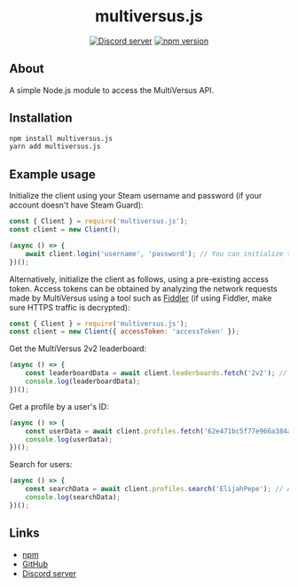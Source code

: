 <div align="center">
  <h1>
    multiversus.js
  </h1>
	<p>
		<a href="https://discord.gg/Sxqn7hqKZY"><img src="https://img.shields.io/discord/1003096141258309732?color=5865F2&logo=discord&logoColor=white" alt="Discord server" /></a>
		<a href="https://www.npmjs.com/package/multiversus.js"><img src="https://img.shields.io/npm/v/multiversus.js.svg?maxAge=3600" alt="npm version" /></a>
	</p>
</div>

## About

A simple Node.js module to access the MultiVersus API.

## Installation

```sh
npm install multiversus.js
yarn add multiversus.js
```

## Example usage

Initialize the client using your Steam username and password (if your account doesn't have Steam Guard):

```js
const { Client } = require('multiversus.js');
const client = new Client();

(async () => {
	await client.login('username', 'password'); // You can initialize the client by supplying your Steam username and password
})();
```

Alternatively, initialize the client as follows, using a pre-existing access token. Access tokens can be obtained by analyzing the network requests made by MultiVersus using a tool such as [Fiddler](https://www.telerik.com/fiddler) (if using Fiddler, make sure HTTPS traffic is decrypted):

```js
const { Client } = require('multiversus.js');
const client = new Client({ accessToken: 'accessToken' });
```

Get the MultiVersus 2v2 leaderboard:

```js
(async () => {
	const leaderboardData = await client.leaderboards.fetch('2v2'); // The type of the leaderboard to be retrieved can also be set to '1v1'.
	console.log(leaderboardData);
})();
```

Get a profile by a user's ID:

```js
(async () => {
	const userData = await client.profiles.fetch('62e471bc5f77e966a384a570');
	console.log(userData);
})();
```

Search for users:

```js
(async () => {
	const searchData = await client.profiles.search('ElijahPepe'); // A second parameter can also be defined to limit the results returned.
	console.log(searchData);
})();
```

## Links

- [npm](https://www.npmjs.com/package/multiversus.js)
- [GitHub](https://github.com/ElijahPepe/multiversus.js)
- [Discord server](https://discord.gg/Sxqn7hqKZY)
